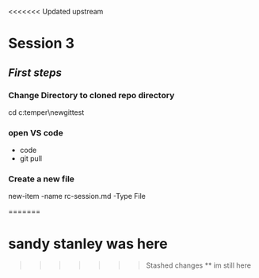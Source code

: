 <<<<<<< Updated upstream
# Session 3 
## *First steps*

### **Change Directory to cloned repo directory**
cd c:temper\newgittest

### **open VS code**
* code
* git pull

### **Create a new file**
new-item -name rc-session.md -Type File

=======
# sandy stanley was here
>>>>>>> Stashed changes
** im still here 
